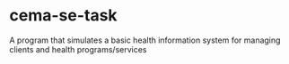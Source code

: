# cema-se-task
A program that simulates a basic health information system for managing clients and health programs/services
